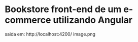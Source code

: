 # Bookstore front-end de um e-commerce utilizando Angular
saida em: http://localhost:4200/
image.png



